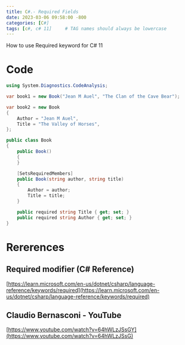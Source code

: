 ```yaml
---
title: C#.- Required Fields
date: 2023-03-06 09:58:00 -800
categories: [C#]
tags: [c#, c# 11]     # TAG names should always be lowercase
---
```


How to use Required keyword for C# 11

# Code

```csharp
using System.Diagnostics.CodeAnalysis;

var book1 = new Book("Jean M Auel", "The Clan of the Cave Bear");

var book2 = new Book
{
    Author = "Jean M Auel",
    Title = "The Valley of Horses",
};

public class Book
{
    public Book()
    {
    }

    [SetsRequiredMembers]
    public Book(string author, string title)
    {
        Author = author;
        Title = title;
    }

    public required string Title { get; set; }
    public required string Author { get; set; }
}
```

# Rererences

## Required modifier (C# Reference)
[https://learn.microsoft.com/en-us/dotnet/csharp/language-reference/keywords/required](https://learn.microsoft.com/en-us/dotnet/csharp/language-reference/keywords/required)

## Claudio Bernasconi - YouTube
[https://www.youtube.com/watch?v=64hWLzJSsGY](https://www.youtube.com/watch?v=64hWLzJSsG)